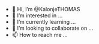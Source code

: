 - 👋 Hi, I’m @KalonjeTHOMAS
- 👀 I’m interested in ...
- 🌱 I’m currently learning ...
- 💞️ I’m looking to collaborate on ...
- 📫 How to reach me ...

<!---
KalonjeTHOMAS/KalonjeTHOMAS is a ✨ special ✨ repository because its `README.md` (this file) appears on your GitHub profile.
You can click the Preview link to take a look at your changes.
--->
